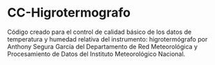 # CC-Higrotermografo

Código creado para el control de calidad básico de los datos de temperatura y humedad relativa del instrumento: higrotermógrafo por Anthony Segura García del Departamento de Red Meteorológica y Procesamiento de Datos del Instituto Meteorológico Nacional.
